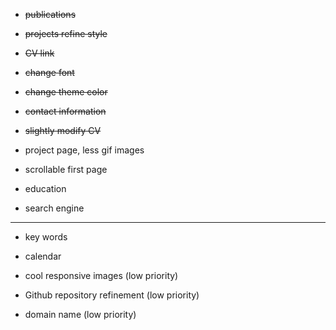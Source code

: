 * ~~publications~~

* ~~projects refine style~~

* ~~CV link~~

* ~~change font~~

* ~~change theme color~~

* ~~contact information~~

* ~~slightly modify CV~~

* project page, less gif images

* scrollable first page

* education

* search engine
---

* key words

* calendar

* cool responsive images (low priority)

* Github repository refinement (low priority)

* domain name (low priority)
